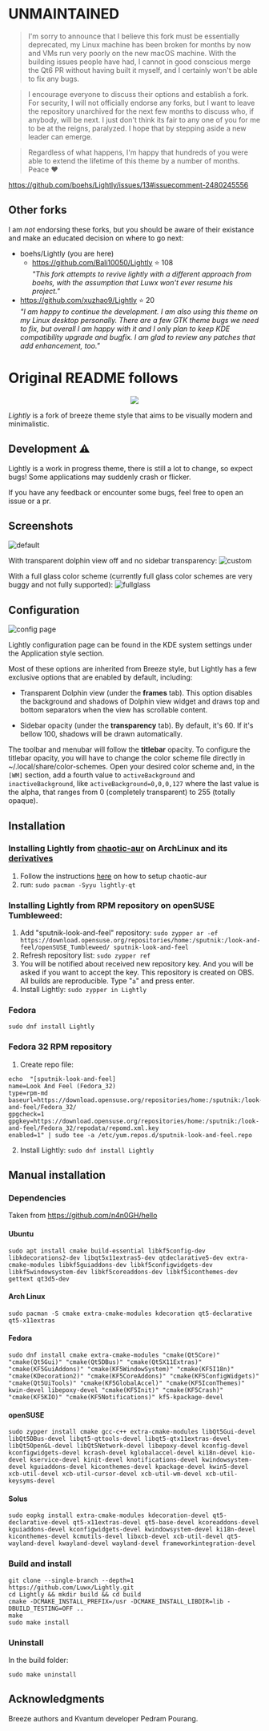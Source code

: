 # UNMAINTAINED

> I'm sorry to announce that I believe this fork must be essentially deprecated, my Linux machine has been broken for months by now and VMs run very poorly on the new macOS machine. With the building issues people have had, I cannot in good conscious merge the Qt6 PR without having built it myself, and I certainly won't be able to fix any bugs.

> I encourage everyone to discuss their options and establish a fork. For security, I will not officially endorse any forks, but I want to leave the repository unarchived for the next few months to discuss who, if anybody, will be next. I just don't think its fair to any one of you for me to be at the reigns, paralyzed. I hope that by stepping aside a new leader can emerge.

> Regardless of what happens, I'm happy that hundreds of you were able to extend the lifetime of this theme by a number of months. Peace ❤️

https://github.com/boehs/Lightly/issues/13#issuecomment-2480245556

## Other forks

I am *not* endorsing these forks, but you should be aware of their existance and make an educated decision on where to go next:

- boehs/Lightly (you are here)
  - https://github.com/Bali10050/Lightly ⭐ 108 <br/>*"This fork attempts to revive lightly with a different approach from boehs, with the assumption that Luwx won't ever resume his project."*
- https://github.com/xuzhao9/Lightly ⭐ 20 <br/>*"I am happy to continue the development. I am also using this theme on my Linux desktop personally. There are a few GTK theme bugs we need to fix, but overall I am happy with it and I only plan to keep KDE compatibility upgrade and bugfix. I am glad to review any patches that add enhancement, too."*

# Original README follows

<p align="center">
  <img src="logo.png"/>
</p>

*Lightly* is a fork of breeze theme style that aims to be visually modern and minimalistic. 

## Development ⚠️

Lightly is a work in progress theme, there is still a lot to change, so expect bugs! Some applications may suddenly crash or flicker.

If you have any feedback or encounter some bugs, feel free to open an issue or a pr.


## Screenshots

![default](https://github.com/Luwx/Lightly/blob/master/Lightly-default.png)

With transparent dolphin view off and no sidebar transparency:
![custom](https://github.com/Luwx/Lightly/blob/master/Lightly-custom.png)

With a full glass color scheme (currently full glass color schemes are very buggy and not fully supported):
![fullglass](https://github.com/Luwx/Lightly/blob/master/Lightly-fullglass.png)

## Configuration

![config page](https://github.com/Luwx/Lightly/blob/master/config.png)

Lightly configuration page can be found in the KDE system settings under the Application style section. 


Most of these options are inherited from Breeze style, but Lightly has a few exclusive options that are enabled by default, including:

* Transparent Dolphin view (under the **frames** tab). This option disables the background and shadows of Dolphin view widget and draws top and bottom separators when the view has scrollable content.

*  Sidebar opacity (under the **transparency** tab). By default, it's 60. If it's bellow 100, shadows will be drawn automatically. 

The toolbar and menubar will follow the **titlebar** opacity. To configure the titlebar opacity, you will have to change the color scheme file directly in ~/.local/share/color-schemes. Open your desired color scheme and, in the ```[WM]``` section, add a fourth value to ```activeBackground``` and ```inactiveBackground```, like ```activeBackground=0,0,0,127``` where the last value is the alpha, that ranges from 0 (completely transparent) to 255 (totally opaque).

## Installation

### Installing Lightly from [chaotic-aur](https://aur.chaotic.cx/) on ArchLinux and its [derivatives](https://wiki.archlinux.org/title/Arch-based_distributions)
  1. Follow the instructions [here](https://aur.chaotic.cx/) on how to setup chaotic-aur 
  2. run: ```sudo pacman -Syyu lightly-qt```

### Installing Lightly from RPM repository on openSUSE Tumbleweed:

1. Add "sputnik-look-and-feel" repository:
```sudo zypper ar -ef https://download.opensuse.org/repositories/home:/sputnik:/look-and-feel/openSUSE_Tumbleweed/ sputnik-look-and-feel```
2. Refresh repository list:
```sudo zypper ref```
3. You will be notified about received new repository key. And you will be asked if you want to accept the key. This repository is created on OBS. All builds are reproducible.
Type "```a```" and press enter.
4. Install Lightly:
```sudo zypper in Lightly```

### Fedora
```
sudo dnf install Lightly
```

### Fedora 32 RPM repository

1. Create repo file:
```
echo  "[sputnik-look-and-feel]
name=Look And Feel (Fedora_32)
type=rpm-md
baseurl=https://download.opensuse.org/repositories/home:/sputnik:/look-and-feel/Fedora_32/
gpgcheck=1
gpgkey=https://download.opensuse.org/repositories/home:/sputnik:/look-and-feel/Fedora_32/repodata/repomd.xml.key
enabled=1" | sudo tee -a /etc/yum.repos.d/sputnik-look-and-feel.repo
```
2. Install Lightly:
```sudo dnf install Lightly```



## Manual installation

### Dependencies

Taken from https://github.com/n4n0GH/hello

#### Ubuntu
```
sudo apt install cmake build-essential libkf5config-dev libkdecorations2-dev libqt5x11extras5-dev qtdeclarative5-dev extra-cmake-modules libkf5guiaddons-dev libkf5configwidgets-dev libkf5windowsystem-dev libkf5coreaddons-dev libkf5iconthemes-dev gettext qt3d5-dev
```

#### Arch Linux
```
sudo pacman -S cmake extra-cmake-modules kdecoration qt5-declarative qt5-x11extras
```

#### Fedora
```
sudo dnf install cmake extra-cmake-modules "cmake(Qt5Core)" "cmake(Qt5Gui)" "cmake(Qt5DBus)" "cmake(Qt5X11Extras)" "cmake(KF5GuiAddons)" "cmake(KF5WindowSystem)" "cmake(KF5I18n)" "cmake(KDecoration2)" "cmake(KF5CoreAddons)" "cmake(KF5ConfigWidgets)" "cmake(Qt5UiTools)" "cmake(KF5GlobalAccel)" "cmake(KF5IconThemes)" kwin-devel libepoxy-devel "cmake(KF5Init)" "cmake(KF5Crash)" "cmake(KF5KIO)" "cmake(KF5Notifications)" kf5-kpackage-devel
```

#### openSUSE
```
sudo zypper install cmake gcc-c++ extra-cmake-modules libQt5Gui-devel libQt5DBus-devel libqt5-qttools-devel libqt5-qtx11extras-devel libQt5OpenGL-devel libQt5Network-devel libepoxy-devel kconfig-devel kconfigwidgets-devel kcrash-devel kglobalaccel-devel ki18n-devel kio-devel kservice-devel kinit-devel knotifications-devel kwindowsystem-devel kguiaddons-devel kiconthemes-devel kpackage-devel kwin5-devel xcb-util-devel xcb-util-cursor-devel xcb-util-wm-devel xcb-util-keysyms-devel
```

#### Solus
```
sudo eopkg install extra-cmake-modules kdecoration-devel qt5-declarative-devel qt5-x11extras-devel qt5-base-devel kcoreaddons-devel kguiaddons-devel kconfigwidgets-devel kwindowsystem-devel ki18n-devel kiconthemes-devel kcmutils-devel libxcb-devel xcb-util-devel qt5-wayland-devel kwayland-devel wayland-devel frameworkintegration-devel
```


### Build and install

```
git clone --single-branch --depth=1 https://github.com/Luwx/Lightly.git
cd Lightly && mkdir build && cd build
cmake -DCMAKE_INSTALL_PREFIX=/usr -DCMAKE_INSTALL_LIBDIR=lib -DBUILD_TESTING=OFF ..
make
sudo make install
```

### Uninstall

In the build folder:
```
sudo make uninstall
```

## Acknowledgments

Breeze authors and Kvantum developer Pedram Pourang.





